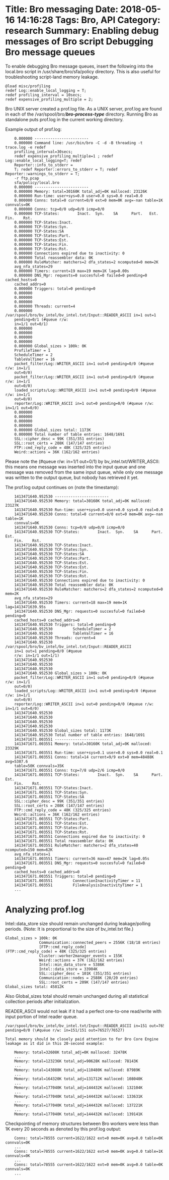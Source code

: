 Title: Bro messaging
Date:  2018-05-16 14:16:28
Tags: Bro, API
Category: research
Summary: Enabling debug messages of Bro script
Debugging Bro message queues
============================

To enable debugging Bro message queues, insert the following into the
local.bro script in /usr/share/bro/sfa/policy directory. This is also
useful for troubleshooting script-land memory leakage.

```bro
@load misc/profiling
redef Log::enable_local_logging = T;
redef profiling_interval = 10secs;
redef expensive_profiling_multiple = 2;
```

Bro UNIX server created a prof.log file. As a UNIX server, prof.log are
found in each of the /var/spool/bro/***bro-process-type*** directory.
Running Bro as standalone puts prof.log in the current working
directory.

Example output of prof.log:

```
    0.000000 ------------------------
    0.000000 Command line: /usr/bin/bro -C -d -B threading -t trace.log -e redef
    profiling_interval=30secs;
    redef expensive_profiling_multiple=1 ; redef Log::enable_local_logging=T; redef
    Reporter::info_to_stderr =
    T; redef Reporter::errors_to_stderr = T; redef Reporter::warnings_to_stderr = T;
    -r ftp.pcap
    sfa/policy/local.bro
    0.000000 ------------------------
    0.000000 Memory: total=30160K total_adj=0K malloced: 23126K
    0.000000 Run-time: user+sys=0.0 user=0.0 sys=0.0 real=0.0
    0.000000 Conns: total=0 current=0/0 ext=0 mem=0K avg=-nan table=1K connvals=0K
    0.000000 Conns: tcp=0/0 udp=0/0 icmp=0/0
    0.000000 TCP-States:        Inact.  Syn.    SA      Part.   Est.    Fin.    Rst.
    0.000000 TCP-States:Inact.
    0.000000 TCP-States:Syn.
    0.000000 TCP-States:SA
    0.000000 TCP-States:Part.
    0.000000 TCP-States:Est.
    0.000000 TCP-States:Fin.
    0.000000 TCP-States:Rst.
    0.000000 Connections expired due to inactivity: 0
    0.000000 Total reassembler data: 0K
    0.000000 RuleMatcher: matchers=2 dfa_states=2 ncomputed=0 mem=2K
    avg_nfa_states=29
    0.000000 Timers: current=19 max=19 mem=1K lag=0.00s
    0.000000 DNS_Mgr: requests=0 succesful=0 failed=0 pending=0 cached_hosts=0
    cached_addrs=0
    0.000000 Triggers: total=0 pending=0
    0.000000
    0.000000
    0.000000
    0.000000 Threads: current=4
    0.000000   /var/spool/bro/bv_intel/bv_intel.txt/Input::READER_ASCII in=1 out=1
    pending=0/1 (#queue r/w:
    in=1/1 out=0/1)
    0.000000
    0.000000
    0.000000
    0.000000
    0.000000 Global_sizes > 100k: 0K
    ProfileTimer = 1
    ScheduleTimer = 2
    TableValTimer = 16
    packet_filter/Log::WRITER_ASCII in=1 out=0 pending=0/0 (#queue r/w: in=1/1
    out=0/0)
    packet_filter/Log::WRITER_ASCII in=1 out=0 pending=0/0 (#queue r/w: in=1/1
    out=0/0)
    loaded_scripts/Log::WRITER_ASCII in=1 out=0 pending=0/0 (#queue r/w: in=1/1
    out=0/0)
    reporter/Log::WRITER_ASCII in=1 out=0 pending=0/0 (#queue r/w: in=1/1 out=0/0)
    0.000000
    0.000000
    0.000000
    0.000000
    0.000000 Global_sizes total: 1173K
    0.000000 Total number of table entries: 1648/1691
    SSL::cipher_desc = 99K (351/351 entries)
    SSL::root_certs = 208K (147/147 entries)
    FTP::cmd_reply_code = 48K (325/325 entries)
    Weird::actions = 36K (162/162 entries)
```

Please note the (\#queue r/w: in=1/1 out=0/1) by
bv\_intel.txt/WRITER\_ASCII: this means one message was inserted into
the input queue and one message was removed from the same input queue,
while only one message was written to the output queue, but nobody has
retrieved it yet.

The prof.log output continues on (note the timestamp):

```
    1413471640.952530 ------------------------
    1413471640.952530 Memory: total=30160K total_adj=0K malloced: 23127K
    1413471640.952530 Run-time: user+sys=0.0 user=0.0 sys=0.0 real=0.0
    1413471640.952530 Conns: total=0 current=0/0 ext=0 mem=0K avg=-nan table=1K
    connvals=0K
    1413471640.952530 Conns: tcp=0/0 udp=0/0 icmp=0/0
    1413471640.952530 TCP-States:        Inact.  Syn.    SA      Part.   Est.
    Fin.    Rst.
    1413471640.952530 TCP-States:Inact.
    1413471640.952530 TCP-States:Syn.
    1413471640.952530 TCP-States:SA
    1413471640.952530 TCP-States:Part.
    1413471640.952530 TCP-States:Est.
    1413471640.952530 TCP-States:Est.
    1413471640.952530 TCP-States:Fin.
    1413471640.952530 TCP-States:Rst.
    1413471640.952530 Connections expired due to inactivity: 0
    1413471640.952530 Total reassembler data: 0K
    1413471640.952530 RuleMatcher: matchers=2 dfa_states=2 ncomputed=0 mem=2K
    avg_nfa_states=29
    1413471640.952530 Timers: current=18 max=19 mem=1K lag=1413471639.95s
    1413471640.952530 DNS_Mgr: requests=0 succesful=0 failed=0 pending=0
    cached_hosts=0 cached_addrs=0
    1413471640.952530 Triggers: total=0 pending=0
    1413471640.952530         ScheduleTimer = 2
    1413471640.952530         TableValTimer = 16
    1413471640.952530 Threads: current=4
    1413471640.952530   /var/spool/bro/bv_intel/bv_intel.txt/Input::READER_ASCII
    in=1 out=1 pending=0/0 (#queue
    r/w: in=1/1 out=1/1)
    1413471640.952530
    1413471640.952530
    1413471640.952530
    1413471640.952530 Global_sizes > 100k: 0K
    packet_filter/Log::WRITER_ASCII in=1 out=0 pending=0/0 (#queue r/w: in=1/1
    out=0/0)
    loaded_scripts/Log::WRITER_ASCII in=1 out=0 pending=0/0 (#queue r/w: in=1/1
    out=0/0)
    reporter/Log::WRITER_ASCII in=1 out=0 pending=0/0 (#queue r/w: in=1/1 out=0/0)
    1413471640.952530
    1413471640.952530
    1413471640.952530
    1413471640.952530
    1413471640.952530 Global_sizes total: 1173K
    1413471640.952530 Total number of table entries: 1648/1691
    1413471671.003551 ------------------------
    1413471671.003551 Memory: total=30160K total_adj=0K malloced: 23329K
    1413471671.003551 Run-time: user+sys=0.1 user=0.0 sys=0.0 real=0.1
    1413471671.003551 Conns: total=14 current=9/9 ext=0 mem=48488K avg=5387.6
    table=50K connvals=35K
    1413471671.003551 Conns: tcp=7/8 udp=2/6 icmp=0/0
    1413471671.003551 TCP-States:        Inact.  Syn.    SA      Part.   Est.
    Fin.    Rst.
    1413471671.003551 TCP-States:Inact.
    1413471671.003551 TCP-States:Syn.
    1413471671.003551 TCP-States:SA
    SSL::cipher_desc = 99K (351/351 entries)
    SSL::root_certs = 208K (147/147 entries)
    FTP::cmd_reply_code = 48K (325/325 entries)
    Weird::actions = 36K (162/162 entries)
    1413471671.003551 TCP-States:Part.
    1413471671.003551 TCP-States:Est.
    1413471671.003551 TCP-States:Fin.
    1413471671.003551 TCP-States:Rst.
    1413471671.003551 Connections expired due to inactivity: 0
    1413471671.003551 Total reassembler data: 0K
    1413471671.003551 RuleMatcher: matchers=2 dfa_states=40 ncomputed=150 mem=62K
    avg_nfa_states=1
    1413471671.003551 Timers: current=36 max=47 mem=2K lag=0.05s
    1413471671.003551 DNS_Mgr: requests=0 succesful=0 failed=0 pending=0
    cached_hosts=0 cached_addrs=0
    1413471671.003551 Triggers: total=0 pending=0
    1413471671.003551         ConnectionInactivityTimer = 11
    1413471671.003551         FileAnalysisInactivityTimer = 1
    ...
```

Analyzing prof.log
==================

Intel::data\_store size should remain unchanged during leakage/polling
periods. (Note: It is proportional to the size of bv\_intel.txt file.)

```
Global_sizes > 100k: 0K
               Communication::connected_peers = 2556K (18/18 entries)
               [FTP::cmd_reply_code](FTP::cmd_reply_code) = 48K (325/325 entries)
               Cluster::worker2manager_events = 155K
               Weird::actions = 37K (162/162 entries)
               Intel::min_data_store = 5386K
               Intel::data_store = 33904K
               SSL::cipher_desc = 101K (351/351 entries)
               Communication::nodes = 2588K (20/20 entries)
               SSL::root_certs = 209K (147/147 entries)
Global_sizes total: 45812K
```

Also Global\_sizes total should remain unchanged during all statistical
collection periods after initialization.

READER\_ASCII would not leak if it had a perfect one-to-one read/write
with input portion of Intel reader queue.

```
/var/spool/bro/bv_intel/bv_intel.txt/Input::READER_ASCII in=151 out=76527
pending=0/0 (\#queue r/w: in=151/151 out=76527/76527)

Total memory should be closely paid attention to for Bro Core Engine
leakage as it did in this 20-second example:

    Memory: total=32608K total_adj=0K malloced: 32478K
    ...
    Memory: total=123236K total_adj=90628K malloced: 78143K
    ...
    Memory: total=143088K total_adj=110480K malloced: 87989K
    ...
    Memory: total=164320K total_adj=131712K malloced: 108040K
    ...
    Memory: total=177040K total_adj=144432K malloced: 132104K
    ...
    Memory: total=177040K total_adj=144432K malloced: 133631K
    ...
    Memory: total=177040K total_adj=144432K malloced: 137221K
    ...
    Memory: total=177040K total_adj=144432K malloced: 139141K
```

Checkpointing of memory structures between Bro workers were less than 1K
every 20 seconds as denoted by this prof.log output:

```
    Conns: total=78555 current=1622/1622 ext=0 mem=0K avg=0.0 table=0K connvals=0K
    ...
    Conns: total=78555 current=1622/1622 ext=0 mem=0K avg=0.0 table=1K connvals=0K
    ...
    Conns: total=78555 current=1622/1622 ext=0 mem=0K avg=0.0 table=0K connvals=0K
    ...
```
